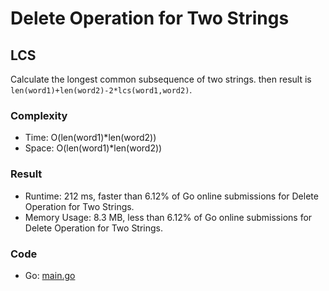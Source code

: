 # Delete Operation for Two Strings



## LCS

Calculate the longest common subsequence of two strings.
then result is `len(word1)+len(word2)-2*lcs(word1,word2)`.


### Complexity

- Time: O(len(word1)*len(word2))
- Space: O(len(word1)*len(word2))


### Result

- Runtime: 212 ms, faster than 6.12% of Go online submissions for Delete Operation for Two Strings.
- Memory Usage: 8.3 MB, less than 6.12% of Go online submissions for Delete Operation for Two Strings.


### Code

- Go: [main.go](#maingo)